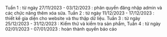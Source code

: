 Tuần 1 : từ ngày 27/11/2023 - 03/12/2023 : phân quyền đăng nhập admin và các chức năng thêm xóa sửa.
Tuần 2 : từ ngày 11/12/2023 - 17/12/2023 : thiết kế gia diện cho website và thu thập dữ liệu.
Tuần 3 : từ ngày 25/12/2023 - 31/12/2023 : Kiểm thử và kiểm tra sản phẩm,
Tuần 4 : từ ngày 02/01/2023 - 07/01/2023 : hoàn thành quyển báo cáo 